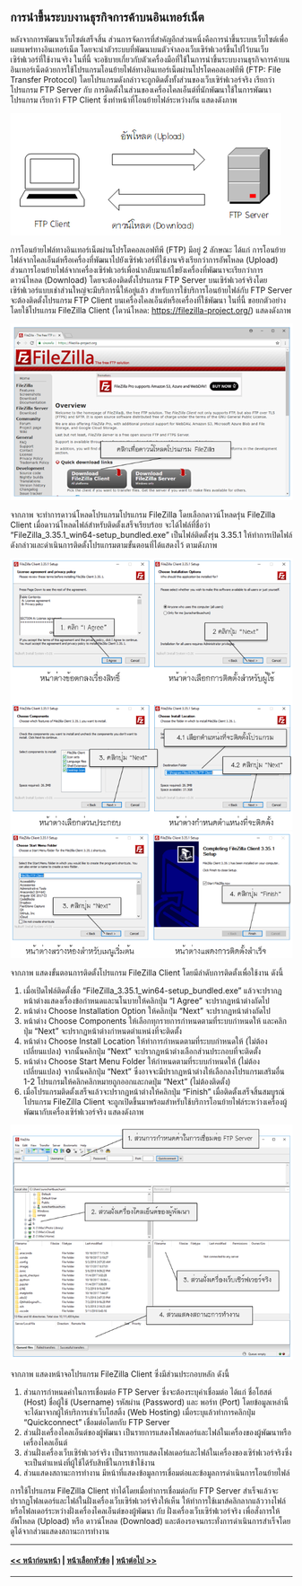 ## การนำขึ้นระบบงานธุรกิจการค้าบนอินเทอร์เน็ต

หลังจากการพัฒนาเว็บไซต์เสร็จสิ้น ส่วนการจัดการที่สำคัญอีกส่วนหนึ่งคือการนำขึ้นระบบเว็บไซต์เพื่อเผยแพร่ทางอินเทอร์เน็ต โดยจะนำตัวระบบที่พัฒนาบนตัวจำลองเว็บเซิร์ฟเวอร์ขึ้นไปไว้บนเว็บเซิร์ฟเวอร์ที่ใช้งานจริง ในที่นี้ จะอธิบายเกี่ยวกับตัวเครื่องมือที่ใช้ในการนำขึ้นระบบงานธุรกิจการค้าบนอินเทอร์เน็ตด้วยการใช้โปรแกรมโอนย้ายไฟล์ทางอินเทอร์เน็ตผ่านโปรโตคอลเอฟทีพี (FTP: File Transfer Protocol) โดยโปรแกรมดังกล่าวจะถูกติดตั้งทั้งส่วนของเว็บเซิร์ฟเวอร์จริง เรียกว่าโปรแกรม FTP Server กับ การติดตั้งในส่วนของเครื่องไคลเอ็นต์ที่นักพัฒนาใช้ในการพัฒนาโปรแกรม เรียกว่า FTP Client ซึ่งทำหน้าที่โอนย้ายไฟล์ระหว่างกัน แสดงดังภาพ

<img src=img/0911.png>

การโอนย้ายไฟล์ทางอินเทอร์เน็ตผ่านโปรโตคอลเอฟทีพี (FTP) มีอยู่ 2 ลักษณะ ได้แก่ การโอนย้ายไฟล์จากไคลเอ็นต์หรือเครื่องที่พัฒนาไปยังเซิร์ฟเวอร์ที่ใช้งานจริงเรียกว่าการอัพโหลด (Upload) ส่วนการโอนย้ายไฟล์จากเครื่องเซิร์ฟเวอร์เพื่อนำกลับมาแก้ไขยังเครื่องที่พัฒนาจะเรียกว่าการดาวน์โหลด (Download) โดยจะต้องติดตั้งโปรแกรม FTP Server บนเซิร์ฟเวอร์จริงโดยเซิร์ฟเวอร์แบบเช่าส่วนใหญ่จะมีบริการนี้ให้อยู่แล้ว สำหรับการใช้บริการโอนย้ายไฟล์กับ FTP Server จะต้องติดตั้งโปรแกรม FTP Client บนเครื่องไคลเอ็นต์หรือเครื่องที่ใช้พัฒนา ในที่นี้ ขอยกตัวอย่างโดยใช้โปรแกรม FileZilla Client (โดวน์โหลด: https://filezilla-project.org/) แสดงดังภาพ

<img src=img/0912.png>

จากภาพ จะทำการดาวน์โหลดโปรแกรมโปรแกรม FileZilla โดยเลือกดาวน์โหลดรุ่น FileZilla Client เมื่อดาวน์โหลดไฟล์สำหรับติดตั้งเสร็จเรียบร้อย จะได้ไฟล์ที่ชื่อว่า “FileZilla_3.35.1_win64-setup_bundled.exe” เป็นไฟล์ติดตั้งรุ่น 3.35.1 ให้ทำการเปิดไฟล์ดังกล่าวและดำเนินการติดตั้งโปรแกรมตามขั้นตอนที่ได้แสดงไว้ ตามดังภาพ

<img src=img/0913.png>
<img src=img/0913-1.png>

จากภาพ แสดงขั้นตอนการติดตั้งโปรแกรม FileZilla Client โดยมีลำดับการติดตั้งเพื่อใช้งาน ดังนี้
1.  เมื่อเปิดไฟล์ติดตั้งชื่อ “FileZilla_3.35.1_win64-setup_bundled.exe” แล้วจะปรากฏหน้าต่างแสดงเรื่องข้อกำหนดและนโนบายให้คลิกปุ่ม “I Agree” จะปรากฏหน้าต่างถัดไป
2.  หน้าต่าง Choose Installation Option ให้คลิกปุ่ม “Next” จะปรากฏหน้าต่างถัดไป
3.  หน้าต่าง Choose Components ให้เลือกทุกรายการกำหนดตามที่ระบบกำหนดให้ และคลิกปุ่ม “Next” จะปรากฏหน้าต่างกำหนดตำแหน่งที่จะติดตั้ง
4.  หน้าต่าง Choose Install Location ให้ทำการกำหนดตามที่ระบบกำหนดให้ (ไม่ต้องเปลี่ยนแปลง) จากนั้นคลิกปุ่ม “Next” จะปรากฏหน้าต่างเลือกส่วนประกอบที่จะติดตั้ง
5.  หน้าต่าง Choose Start Menu Folder ให้กำหนดตามที่ระบบกำหนดให้ (ไม่ต้องเปลี่ยนแปลง) จากนั้นคลิกปุ่ม “Next” ซึ่งอาจจะมีปรากฏหน้าต่างให้เลือกลงโปรแกรมเสริมอื่น  1-2 โปรแกรมให้คลิกคลิกหมายถูกออกและกดปุ่ม  “Next”  (ไม่ต้องติดตั้ง)
6.  เมื่อโปรแกรมติดตั้งเสร็จแล้วจะปรากฏหน้าต่างให้คลิกปุ่ม “Finish”
เมื่อติดตั้งเสร็จสิ้นสมบูรณ์ โปรแกรม FileZilla Client จะถูกเปิดขึ้นมาพร้อมสำหรับใช้บริการโอนย้ายไฟล์ระหว่างเครื่องผู้พัฒนากับเครื่องเซิร์ฟเวอร์จริง แสดงดังภาพ

<img src=img/0914.png>

จากภาพ แสดงหน้าจอโปรแกรม FileZilla Client ซึ่งมีส่วนประกอบหลัก ดังนี้
1. ส่วนการกำหนดค่าในการเชื่อมต่อ FTP Server ซึ่งจะต้องระบุค่าเชื่อมต่อ ได้แก่ ชื่อโฮสต์ (Host) ชื่อผู้ใช้ (Username) รหัสผ่าน (Password) และ พอร์ท (Port) โดยข้อมูลเหล่านี้จะได้มาจากผู้ให้บริการเช่าเว็บโฮสติ้ง (Web Hosting) เมื่อระบุแล้วทำการคลิกปุ่ม “Quickconnect” เชื่อมต่อโดยกับ FTP Server
2. ส่วนฝั่งเครื่องไคลเอ็นต์ของผู้พัฒนา เป็นรายการแสดงโฟลเดอร์และไฟล์ในเครื่องของผู้พัฒนาหรือเครื่องไคลเอ็นต์
3. ส่วนฝั่งเครื่องเว็บเซิร์ฟเวอร์จริง เป็นรายการแสดงโฟลเดอร์และไฟล์ในเครื่องของเซิร์ฟเวอร์จริงซึ่งจะเป็นตำแหน่งที่ผู้ใช้ได้รับสิทธิ์ในการเข้าใช้งาน
4. ส่วนแสดงสถานะการทำงาน มีหน้าที่แสดงข้อมูลการเชื่อมต่อและข้อมูลการดำเนินการโอนย้ายไฟล์

การใช้โปรแกรม FileZilla Client ทำได้โดยเมื่อทำการเชื่อมต่อกับ FTP Server สำเร็จแล้วจะปรากฏโฟลเดอร์และไฟล์ในฝั่งเครื่องเว็บเซิร์ฟเวอร์จริงให้เห็น ให้ทำการใช้เมาส์คลิกลากแล้ววางไฟล์หรือโฟลเดอร์ระหว่างฝั่งเครื่องไคลเอ็นต์ของผู้พัฒนา กับ ฝั่งเครื่องเว็บเซิร์ฟเวอร์จริง เพื่อสั่งการให้อัพโหลด (Upload) หรือ ดาวน์โหลด (Download) และต้องรอจนกระทั่งการดำเนินการสำเร็จโดยดูได้จากส่วนแสดงสถานะการทำงาน

---
#### [<< หน้าก่อนหน้า](0902.md) | [หน้าเลือกหัวข้อ](README.md) | [หน้าต่อไป >>](0910.md)
---
